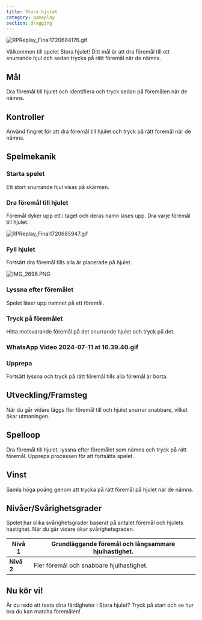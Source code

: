 ```yaml
---
title: Stora hjulet
category: gameplay
section: dragging
---
```

![RPReplay_Final1720684176.gif](https://help.studycat.com/hc/article_attachments/34931476777625)

Välkommen till spelet Stora hjulet! Ditt mål är att dra föremål till ett snurrande hjul och sedan trycka på rätt föremål när de nämns.

## Mål

Dra föremål till hjulet och identifiera och tryck sedan på föremålen när de nämns.

## Kontroller

Använd fingret för att dra föremål till hjulet och tryck på rätt föremål när de nämns.

## Spelmekanik

### Starta spelet

Ett stort snurrande hjul visas på skärmen.

### Dra föremål till hjulet

Föremål dyker upp ett i taget och deras namn läses upp. Dra varje föremål till hjulet.

![RPReplay_Final1720685947.gif](https://help.studycat.com/hc/article_attachments/34932060072217)

### Fyll hjulet

Fortsätt dra föremål tills alla är placerade på hjulet.

![IMG_2696.PNG](https://help.studycat.com/hc/article_attachments/34825529495577)

### Lyssna efter föremålet

Spelet läser upp namnet på ett föremål.

### Tryck på föremålet

Hitta motsvarande föremål på det snurrande hjulet och tryck på det.

### WhatsApp Video 2024-07-11 at 16.39.40.gif

### Upprepa

Fortsätt lyssna och tryck på rätt föremål tills alla föremål är borta.

## Utveckling/Framsteg

När du går vidare läggs fler föremål till och hjulet snurrar snabbare, vilket ökar utmaningen.

## Spelloop

Dra föremål till hjulet, lyssna efter föremålet som nämns och tryck på rätt föremål. Upprepa processen för att fortsätta spelet.

## Vinst

Samla höga poäng genom att trycka på rätt föremål på hjulet när de nämns.

## Nivåer/Svårighetsgrader

Spelet har olika svårighetsgrader baserat på antalet föremål och hjulets hastighet. När du går vidare ökar svårighetsgraden.

| **Nivå 1** | Grundläggande föremål och långsammare hjulhastighet. |
| --- | --- |
| **Nivå 2** | Fler föremål och snabbare hjulhastighet. |

## Nu kör vi!

Är du redo att testa dina färdigheter i Stora hjulet? Tryck på start och se hur bra du kan matcha föremålen!